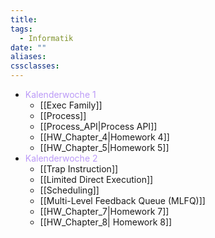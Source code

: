 ```yaml
---
title: 
tags:
  - Informatik
date: ""
aliases: 
cssclasses: 
---
```

- <font color="#bb9af7">Kalenderwoche 1</font>
	- [[Exec Family]]
	- [[Process]]
	- [[Process_API|Process API]]
	- [[HW_Chapter_4|Homework 4]]
	- [[HW_Chapter_5|Homework 5]]
- <font color="#bb9af7">Kalenderwoche 2</font>
	- [[Trap Instruction]]
	- [[Limited Direct Execution]]
	- [[Scheduling]]
	- [[Multi-Level Feedback Queue (MLFQ)]]
	- [[HW_Chapter_7|Homework 7]]
	- [[HW_Chapter_8| Homework 8]]
